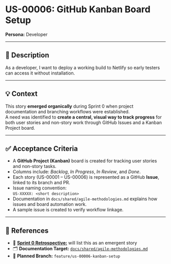 # US-00006: GitHub Kanban Board Setup

**Persona:** Developer  

---

## 🧩 Description
As a developer, I want to deploy a working build to Netlify so early testers can access it without installation.

---

## 💡 Context

This story **emerged organically** during Sprint 0 when project documentation and branching workflows were established.  
A need was identified to **create a central, visual way to track progress** for both user stories and non-story work through GitHub Issues and a Kanban Project board.

---

## ✅ Acceptance Criteria

- A **GitHub Project (Kanban)** board is created for tracking user stories and non-story tasks.  
- Columns include: *Backlog*, *In Progress*, *In Review*, and *Done*.  
- Each story (US-00001 – US-00006) is represented as a GitHub **Issue**, linked to its branch and PR.  
- Issue naming convention:  
  `US-XXXXX: <short description>`  
- Documentation in `docs/shared/agile-methodologies.md` explains how issues and board automation work.  
- A sample issue is created to verify workflow linkage.

---

## 🔗 References

- 📄 [**Sprint 0 Retrospective:**](../../sprints/sprint-0/retrospective.md) will list this as an emergent story  
- 🗂️ **Documentation Target:** [`docs/shared/agile-methodologies.md`](../agile-methodology.md) 
- 🔀 **Planned Branch:** `feature/us-00006-kanban-setup`